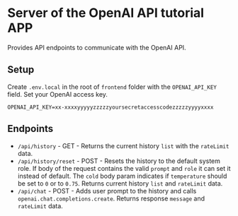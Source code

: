 # Server of the OpenAI API tutorial APP

Provides API endpoints to communicate with the OpenAI API.

## Setup

Create `.env.local` in the root of `frontend` folder with the `OPENAI_API_KEY` field. Set your OpenAI access key.

```
OPENAI_API_KEY=xx-xxxxyyyyyzzzzzyoursecretaccesscodezzzzzyyyyxxxx
```

## Endpoints

- `/api/history` - GET - Returns the current history `list` with the `rateLimit` data.
- `/api/history/reset` - POST - Resets the history to the default system role. If body of the request contains the valid `prompt` and `role` it can set it instead of default. The `cold` body param indicates if `temperature` should be set to `0` or to `0.75`. Returns current history `list` and `rateLimit` data.
- `/api/chat` - POST - Adds user prompt to the history and calls `openai.chat.completions.create`. Returns response `message` and `rateLimit` data.
